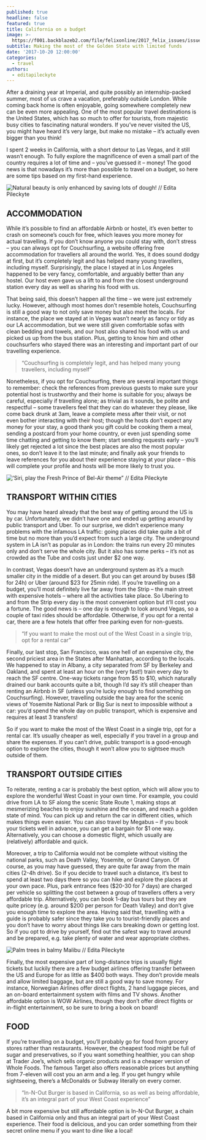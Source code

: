 ```yaml
---
published: true
headline: false
featured: true
title: California on a budget
image: >-
  https://f001.backblazeb2.com/file/felixonline/2017_felix_issues/issue_1672/1672_travel_DeathValley.jpg
subtitle: Making the most of the Golden State with limited funds
date: '2017-10-20 12:00:00'
categories:
  - travel
authors:
  - editapileckyte
---
```

After a draining year at Imperial, and quite possibly an internship-packed summer, most of us crave a vacation, preferably outside London. While coming back home is often enjoyable, going somewhere completely new can be even more appealing. One of the most popular travel destinations is the United States, which has so much to offer for tourists, from majestic busy cities to fascinating natural wonders. If you’ve never visited the US, you might have heard it’s very large, but make no mistake – it’s actually even bigger than you think!

I spent 2 weeks in California, with a short detour to Las Vegas, and it still wasn’t enough. To fully explore the magnificence of even a small part of the country requires a lot of time and – you’ve guessed it – money! The good news is that nowadays it’s more than possible to travel on a budget, so here are some tips based on my first-hand experience.

![Natural beauty is only enhanced by saving lots of dough! // Edita Pileckyte](https://f001.backblazeb2.com/file/felixonline/2017_felix_issues/issue_1672/1672_travel_GrandCanyon.jpg)

## ACCOMMODATION

While it’s possible to find an affordable Airbnb or hostel, it’s even better to crash on someone’s couch for free, which leaves you more money for actual travelling. If you don’t know anyone you could stay with, don’t stress – you can always opt for Couchsurfing, a website offering free accommodation for travellers all around the world. Yes, it does sound dodgy at first, but it’s completely legit and has helped many young travellers, including myself. Surprisingly, the place I stayed at in Los Angeles happened to be very fancy, comfortable, and arguably better than any hostel. Our host even gave us a lift to and from the closest underground station every day as well as sharing his food with us.

That being said, this doesn’t happen all the time – we were just extremely lucky. However, although most homes don’t resemble hotels, Couchsurfing is still a good way to not only save money but also meet the locals. For instance, the place we stayed at in Vegas wasn’t nearly as fancy or tidy as our LA accommodation, but we were still given comfortable sofas with clean bedding and towels, and our host also shared his food with us and picked us up from the bus station. Plus, getting to know him and other couchsurfers who stayed there was an interesting and important part of our travelling experience.

> “Couchsurfing is completely legit, and has helped many young travellers, including myself”

Nonetheless, if you opt for Couchsurfing, there are several important things to remember: check the references from previous guests to make sure your potential host is trustworthy and their home is suitable for you; always be careful, especially if travelling alone; as trivial as it sounds, be polite and respectful – some travellers feel that they can do whatever they please, like come back drunk at 3am, leave a complete mess after their visit, or not even bother interacting with their host; though the hosts don’t expect any money for your stay, a good thank you gift could be cooking them a meal, sending a postcard from your home country, or even just spending some time chatting and getting to know them; start sending requests early – you’ll likely get rejected a lot since the best places are also the most popular ones, so don’t leave it to the last minute; and finally ask your friends to leave references for you about their experience staying at your place – this will complete your profile and hosts will be more likely to trust you.

![‘Siri, play the Fresh Prince of Bel-Air theme” // Edita Pileckyte](https://f001.backblazeb2.com/file/felixonline/2017_felix_issues/issue_1672/1672_travel_HollywoodHills.jpg)

## TRANSPORT WITHIN CITIES

You may have heard already that the best way of getting around the US is by car. Unfortunately, we didn’t have one and ended up getting around by public transport and Uber. To our surprise, we didn’t experience many problems with the infamous LA traffic: going places did take quite a bit of time but no more than you’d expect from such a large city. The underground system in LA isn’t as popular as in London: the trains run every 20 minutes only and don’t serve the whole city. But it also has some perks – it’s not as crowded as the Tube and costs just under $2 one way.

In contrast, Vegas doesn’t have an underground system as it’s a much smaller city in the middle of a desert. But you can get around by buses ($8 for 24h) or Uber (around $23 for 25min ride). If you’re travelling on a budget, you’ll most definitely live far away from the Strip – the main street with expensive hotels – where all the activities take place. So Ubering to and from the Strip every day is the most convenient option but it’ll cost you a fortune. The good news is – one day is enough to look around Vegas, so a couple of taxi rides should be affordable. Otherwise, if you opt for a rental car, there are a few hotels that offer free parking even for non-guests.

> “If you want to make the most out of the West Coast in a single trip, opt for a rental car”

Finally, our last stop, San Francisco, was one hell of an expensive city, the second priciest area in the States after Manhattan, according to the locals. We happened to stay in Albany, a city separated from SF by Berkeley and Oakland, and spent at least an hour on the (very fast!) train every day to reach the SF centre. One-way tickets range from $5 to $10, which naturally drained our bank accounts quite a bit, though I’d say it’s still cheaper than renting an Airbnb in SF (unless you’re lucky enough to find something on Couchsurfing). However, travelling outside the bay area for the scenic views of Yosemite National Park or Big Sur is next to impossible without a car: you’d spend the whole day on public transport, which is expensive and requires at least 3 transfers!

So if you want to make the most of the West Coast in a single trip, opt for a rental car. It’s usually cheaper as well, especially if you travel in a group and share the expenses. If you can’t drive, public transport is a good-enough option to explore the cities, though it won’t allow you to sightsee much outside of them.

## TRANSPORT OUTSIDE CITIES

To reiterate, renting a car is probably the best option, which will allow you to explore the wonderful West Coast in your own time. For example, you could drive from LA to SF along the scenic State Route 1, making stops at mesmerizing beaches to enjoy sunshine and the ocean, and reach a golden state of mind. You can pick up and return the car in different cities, which makes things even easier. You can also travel by Megabus – if you book your tickets well in advance, you can get a bargain for $1 one way. Alternatively, you can choose a domestic flight, which usually are (relatively) affordable and quick.

Moreover, a trip to California would not be complete without visiting the national parks, such as Death Valley, Yosemite, or Grand Canyon. Of course, as you may have guessed, they are quite far away from the main cities (2-4h drive). So if you decide to travel such a distance, it’s best to spend at least two days there so you can hike and explore the places at your own pace. Plus, park entrance fees ($20-30 for 7 days) are charged per vehicle so splitting the cost between a group of travellers offers a very affordable trip. Alternatively, you can book 1-day bus tours but they are quite pricey (e.g. around $200 per person for Death Valley) and don’t give you enough time to explore the area. Having said that, travelling with a guide is probably safer since they take you to tourist-friendly places and you don’t have to worry about things like cars breaking down or getting lost. So if you opt to drive by yourself, find out the safest way to travel around and be prepared, e.g. take plenty of water and wear appropriate clothes.

![Palm trees in balmy Malibu // Edita Pileckyte](https://f001.backblazeb2.com/file/felixonline/2017_felix_issues/issue_1672/1672_travel_Malibu.jpg)

Finally, the most expensive part of long-distance trips is usually flight tickets but luckily there are a few budget airlines offering transfer between the US and Europe for as little as $400 both ways. They don’t provide meals and allow limited baggage, but are still a good way to save money. For instance, Norwegian Airlines offer direct flights, 2 hand luggage pieces, and an on-board entertainment system with films and TV shows. Another affordable option is WOW Airlines, though they don’t offer direct flights or in-flight entertainment, so be sure to bring a book on board!

## FOOD

If you’re travelling on a budget, you’ll probably go for food from grocery stores rather than restaurants. However, the cheapest food might be full of sugar and preservatives, so if you want something healthier, you can shop at Trader Joe’s, which sells organic products and is a cheaper version of Whole Foods. The famous Target also offers reasonable prices but anything from 7-eleven will cost you an arm and a leg. If you get hungry while sightseeing, there’s a McDonalds or Subway literally on every corner.

> “In-N-Out Burger is based in California, so as well as being affordable, it’s an integral part of your West Coast experience”

A bit more expensive but still affordable option is In-N-Out Burger, a chain based in California only and thus an integral part of your West Coast experience. Their food is delicious, and you can order something from their secret online menu if you want to dine like a local!
